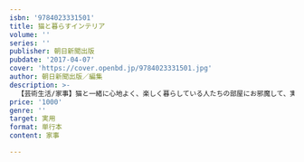```yaml
---
isbn: '9784023331501'
title: 猫と暮らすインテリア
volume: ''
series: ''
publisher: 朝日新聞出版
pubdate: '2017-04-07'
cover: 'https://cover.openbd.jp/9784023331501.jpg'
author: 朝日新聞出版／編集
description: >-
  【芸術生活/家事】猫と一緒に心地よく、楽しく暮らしている人たちの部屋にお邪魔して、実例取材。猫との出会い、普段の暮らしぶりからインテリアのコツ、持っておくと便利なグッズまで詳しく紹介。猫と暮らす前に知っておきたいQ＆Aも。
price: '1000'
genre: ''
target: 実用
format: 単行本
content: 家事

---
```

